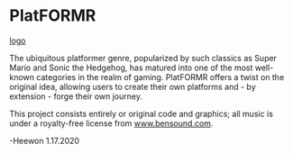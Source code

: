 # PlatFORMR

[logo](./platformr-logo.png)

The ubiquitous platformer genre, popularized by such classics as Super Mario and Sonic the Hedgehog, has matured into one of the most well-known categories in the realm of gaming. PlatFORMR offers a twist on the original idea, allowing users to create their own platforms and - by extension - forge their own journey. 

This project consists entirely or original code and graphics; all music is under a royalty-free license from www.bensound.com.

-Heewon 1.17.2020
